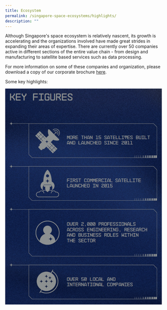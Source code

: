 ```yaml
---
title: Ecosystem
permalink: /singapore-space-ecosystems/highlights/
description: ""
---
```

Although Singapore's space ecosystem is relatively nascent, its growth is accelerating and the organizations involved have made great strides in expanding their areas of expertise. There are currently over 50 companies active in different sections of the entire value chain -  from design and manufacturing to satellite based services such as data processing.

For more information on some of these companies and organization, please download a copy of our corporate brochure [here](/about-us/brochure/).

Some key highlights:

![Ecosystem highlight 1](/images/Space%20Ecosystem%20Highlight%201.png)

